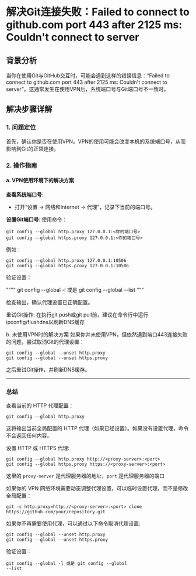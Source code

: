 # 解决Git连接失败：Failed to connect to github.com port 443 after 2125 ms: Couldn't connect to server

## 背景分析

当你在使用Git与GitHub交互时，可能会遇到这样的错误信息：“Failed to connect to github.com port 443 after 2125 ms: Couldn't connect to server”。这通常发生在使用VPN后，系统端口号与Git端口号不一致时。

## 解决步骤详解

### 1. 问题定位

首先，确认你是否在使用VPN。VPN的使用可能会改变本机的系统端口号，从而影响到Git的正常连接。

### 2. 操作指南

#### a. VPN使用环境下的解决方案

**查看系统端口号**:

- 打开“设置 -> 网络和Internet -> 代理”，记录下当前的端口号。

**设置Git端口号**:
使用命令：

```te
git config --global http.proxy 127.0.0.1:<你的端口号>
git config --global https.proxy 127.0.0.1:<你的端口号>
```

例如：

``` te
git config --global http.proxy 127.0.0.1:10506
git config --global https.proxy 127.0.0.1:10506
```

验证设置：

""""
git config --global -l 或是 git config --global --list
"""

检查输出，确认代理设置已正确配置。

重试Git操作:
在执行git push或git pull前，建议在命令行中运行ipconfig/flushdns以刷新DNS缓存

b. 未使用VPN时的解决方案
如果你并未使用VPN，但依然遇到端口443连接失败的问题，尝试取消Git的代理设置：

```te
git config --global --unset http.proxy
git config --global --unset https.proxy
```

之后重试Git操作，并刷新DNS缓存。

---

### 总结

查看当前的 HTTP 代理配置：

`git config --global http.proxy`

这将输出当前全局配置的 HTTP 代理（如果已经设置）。如果没有设置代理，命令不会返回任何内容。

 设置 HTTP 或 HTTPS 代理:

 ```te
 git config --global http.proxy http://<proxy-server>:<port>
git config --global https.proxy https://<proxy-server>:<port>
```

这里的 `proxy-server` 是代理服务器的地址，`port` 是代理服务器的端口

如果你的 VPN 网络环境需要动态调整代理设置，可以临时设置代理，而不是修改全局配置：

`git -c http.proxy=http://<proxy-server>:<port> clone https://github.com/your/repository.git
`

如果你不再需要使用代理，可以通过以下命令取消代理设置:

```te
git config --global --unset http.proxy
git config --global --unset https.proxy
```

验证设置：

```te
git config --global -l 或是 git config --global 
--list
```

